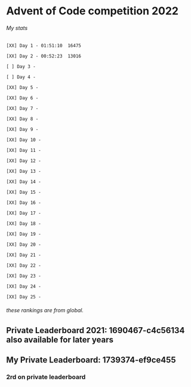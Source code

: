 # Advent of Code competition 2022
###### My stats

```
[XX] Day 1 - 01:51:10  16475

[XX] Day 2 - 00:52:23  13016

[ ] Day 3 -  

[ ] Day 4 - 

[XX] Day 5 - 

[XX] Day 6 - 

[XX] Day 7 - 

[XX] Day 8 - 

[XX] Day 9 - 

[XX] Day 10 - 

[XX] Day 11 - 

[XX] Day 12 - 

[XX] Day 13 - 

[XX] Day 14 - 

[XX] Day 15 - 

[XX] Day 16 - 

[XX] Day 17 - 

[XX] Day 18 - 

[XX] Day 19 - 

[XX] Day 20 - 

[XX] Day 21 - 

[XX] Day 22 -

[XX] Day 23 - 

[XX] Day 24 -

[XX] Day 25 - 

```
###### these rankings are from global.
## Private Leaderboard 2021: 1690467-c4c56134 also available for later years
## My Private Leaderboard: 1739374-ef9ce455
### 2rd on private leaderboard
